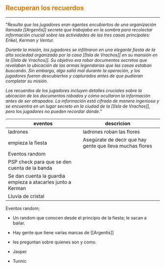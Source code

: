 ## <font color="#de7802">Recuperan los recuerdos</font>
---
"*Resulta que los jugadores eran agentes encubiertos de una organización llamada [[Argentis]] secreta que trabajaba en la sombra para recolectar información crucial sobre las actividades de las tres casas principales: Erikel, Kerman y Ventur.*

*Durante la misión, los jugadores se infiltraron en una elegante fiesta de la alta sociedad organizada por la casa [[Isla de Vrachos]] en su mansión en la [[Isla de Vrachos]]. Su objetivo era robar documentos secretos que revelaban la ubicación de las armas legendarias que las casas estaban buscando. Sin embargo, algo salió mal durante la operación, y los jugadores fueron descubiertos y capturados antes de que pudieran completar su misión.*

*Los recuerdos de los jugadores incluyen detalles cruciales sobre la ubicación de los documentos robados y cómo ocultaron la información antes de ser atrapados. La información está cifrada de manera ingeniosa y se encuentra en un lugar secreto en la ciudad de la  [[Isla de Vrachos]], pero los jugadores no pueden recordar dónde.*"


| eventos                                                     | descricion                                               |     |
| ----------------------------------------------------------- | -------------------------------------------------------- | --- |
| ladrones                                                    | ladrones roban las flores                                |     |
| empieza la fiesta                                           | Asegúrate de decir que hay gente que lleva muchas flores |     |
| Eventos random                                              |                                                          |     |
| PSP check para que se den cuenta de la banda                |                                                          |     |
| Se dan cuenta la guardia empieza a atacarles junto a Kerman |                                                          |     |
| Lluvia de cristal                                                            |                                                          |     |


Eventos random;
- Un random que conocen desde el principio de la fiesta; le sacan a bailar.
- Hay gente que tiene varias marcas de [[Argentis]]
- les preguntan sobre quienes son y como.


- Jasper
- Tunnic 

